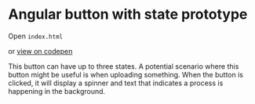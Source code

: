 # Angular button with state prototype

Open `index.html`

or [view on codepen](http://codepen.io/lewis-rodgers/pen/jbrPbx)

This button can have up to three states. A potential scenario where this button might be useful is when uploading something. When the button is clicked, it will display a spinner and text that indicates a process is happening in the background.
